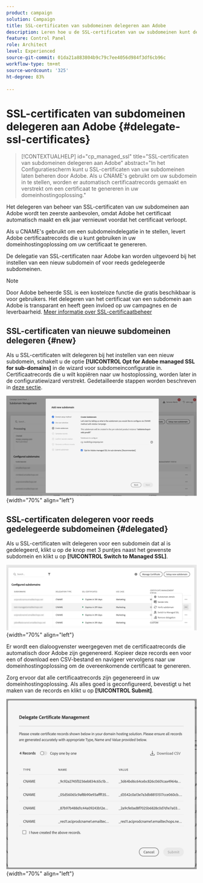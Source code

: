 ```yaml
---
product: campaign
solution: Campaign
title: SSL-certificaten van subdomeinen delegeren aan Adobe
description: Leren hoe u de SSL-certificaten van uw subdomeinen kunt delegeren aan Adobe
feature: Control Panel
role: Architect
level: Experienced
source-git-commit: 01da21a883804b9c79c7ee4056d984f3df6cb96c
workflow-type: tm+mt
source-wordcount: '325'
ht-degree: 83%

---
```


# SSL-certificaten van subdomeinen delegeren aan Adobe {#delegate-ssl-certificates}

>[!CONTEXTUALHELP]
>id="cp_managed_ssl"
>title="SSL-certificaten van subdomeinen delegeren aan Adobe"
>abstract="In het Configuratiescherm kunt u SSL-certificaten van uw subdomeinen laten beheren door Adobe. Als u CNAME&#39;s gebruikt om uw subdomein in te stellen, worden er automatisch certificaatrecords gemaakt en verstrekt om een certificaat te genereren in uw domeinhostingoplossing."

Het delegeren van beheer van SSL-certificaten van uw subdomeinen aan Adobe wordt ten zeerste aanbevolen, omdat Adobe het certificaat automatisch maakt en elk jaar vernieuwt voordat het certificaat verloopt.

Als u CNAME&#39;s gebruikt om een subdomeindelegatie in te stellen, levert Adobe certificaatrecords die u kunt gebruiken in uw domeinhostingoplossing om uw certificaat te genereren.

De delegatie van SSL-certificaten naar Adobe kan worden uitgevoerd bij het instellen van een nieuw subdomein of voor reeds gedelegeerde subdomeinen.

>[!NOTE]
>
>Door Adobe beheerde SSL is een kosteloze functie die gratis beschikbaar is voor gebruikers. Het delegeren van het certificaat van een subdomein aan Adobe is transparant en heeft geen invloed op uw campagnes en de leverbaarheid. [Meer informatie over SSL-certificaatbeheer](monitoring-ssl-certificates.md#management)


## SSL-certificaten van nieuwe subdomeinen delegeren {#new}

Als u SSL-certificaten wilt delegeren bij het instellen van een nieuw subdomein, schakelt u de optie **[!UICONTROL Opt for Adobe managed SSL for sub-domains]** in de wizard voor subdomeinconfiguratie in. Certificaatrecords die u wilt kopiëren naar uw hostoplossing, worden later in de configuratiewizard verstrekt. Gedetailleerde stappen worden beschreven in [deze sectie](setting-up-new-subdomain.md).

![](assets/cname-adobe-managed.png){width="70%" align="left"}

## SSL-certificaten delegeren voor reeds gedelegeerde subdomeinen {#delegated}

Als u SSL-certificaten wilt delegeren voor een subdomein dat al is gedelegeerd, klikt u op de knop met 3 puntjes naast het gewenste subdomein en klikt u op **[!UICONTROL Switch to Managed SSL]**.

![](assets/delegate-ssl-list.png){width="70%" align="left"}

Er wordt een dialoogvenster weergegeven met de certificaatrecords die automatisch door Adobe zijn gegenereerd. Kopieer deze records een voor een of download een CSV-bestand en navigeer vervolgens naar uw domeinhostingoplossing om de overeenkomende certificaat te genereren.

Zorg ervoor dat alle certificaatrecords zijn gegenereerd in uw domeinhostingoplossing. Als alles goed is geconfigureerd, bevestigt u het maken van de records en klikt u op **[!UICONTROL Submit]**.

![](assets/delegate-ssl.png){width="70%" align="left"}
